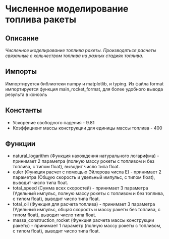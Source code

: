 # Численное моделирование топлива ракеты

## Описание
*Численное моделирование топлива ракеты. Производяться расчеты связанные с кольчеством топлива на разных стадиях топлива.*

## Импорты
Импортируется библиотеки numpy и matplotlib, и typing.
Из файла format импортируется функция main_rocket_format, для более удобного вывода результа в консоль

## Константы
- Ускорение свободного падения - 9.81
- Коэффициент массы конструкции для единицы массы топлива - 400

## Функции
- natural_logarithm (Функция нахождения натурального логарифма) - принимает 2 параметра (полную массу рокеты с топливом и без топлива, с типом float), выводит число типа float.
- euler (Функция расчет с помощью Эйлерова числа E) - принимает 2 параметра (Общую скорость и удельный импульс, с типом float), выводит число типа float.
- total_speed (Сумма всех скоростей) - принимает 3 параметра (Удельный импульс, полную массу рокеты с топливом и без топлива, с типом float), выводит число типа float.
- total_oil (Функция для расчета топлива) - принимает 3 параметра (Удельный импульс, общая скорость и массу ракеты без топлива, с типом float), выводит число типа float.
- massa_construction_rocket (Функция расчета массы конструкции ракеты) - принимает 1 параметр (полную массу рокеты с топливом, с типом float), выводит число типа float.